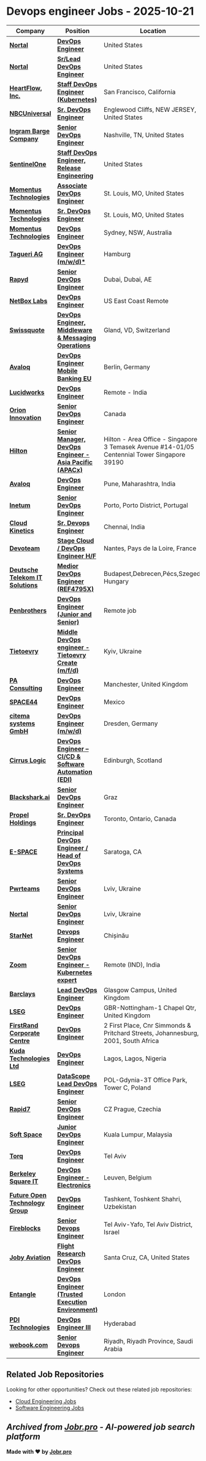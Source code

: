 # Devops engineer Jobs - 2025-10-21

| Company | Position | Location | Type | Date |
| ------- | -------- | -------- | ---- | ------ |
| **[Nortal](https://nortal.com/)** | **[DevOps Engineer](https://jobr.pro/job/30623012/devops-engineer?utm_source=github&utm_medium=repo&utm_campaign=github-devops-jobs)** | United States | On Site | Oct 21 |
| **[Nortal](https://nortal.com/)** | **[Sr/Lead DevOps Engineer](https://jobr.pro/job/30623006/srlead-devops-engineer?utm_source=github&utm_medium=repo&utm_campaign=github-devops-jobs)** | United States | On Site | Oct 21 |
| **[HeartFlow, Inc.](https://www.heartflow.com/)** | **[Staff DevOps Engineer (Kubernetes)](https://jobr.pro/job/30630707/staff-devops-engineer-kubernetes?utm_source=github&utm_medium=repo&utm_campaign=github-devops-jobs)** | San Francisco, California | On Site | Oct 21 |
| **[NBCUniversal](https://www.nbcunicareers.com)** | **[Sr. DevOps Engineer](https://jobr.pro/job/30613480/sr-devops-engineer?utm_source=github&utm_medium=repo&utm_campaign=github-devops-jobs)** | Englewood Cliffs, NEW JERSEY, United States | Remote | Oct 20 |
| **[Ingram Barge Company](https://www.ingrambarge.com)** | **[Senior DevOps Engineer](https://jobr.pro/job/30627296/senior-devops-engineer?utm_source=github&utm_medium=repo&utm_campaign=github-devops-jobs)** | Nashville, TN, United States | On Site | Oct 20 |
| **[SentinelOne](https://www.sentinelone.com/)** | **[Staff DevOps Engineer, Release Engineering](https://jobr.pro/job/30618730/staff-devops-engineer-release-engineering?utm_source=github&utm_medium=repo&utm_campaign=github-devops-jobs)** | United States | On Site | Oct 20 |
| **[Momentus Technologies](https://ungerboeck.com)** | **[Associate DevOps Engineer](https://jobr.pro/job/30613483/associate-devops-engineer?utm_source=github&utm_medium=repo&utm_campaign=github-devops-jobs)** | St. Louis, MO, United States | On Site | Oct 20 |
| **[Momentus Technologies](https://ungerboeck.com)** | **[Sr. DevOps Engineer](https://jobr.pro/job/30613484/sr-devops-engineer?utm_source=github&utm_medium=repo&utm_campaign=github-devops-jobs)** | St. Louis, MO, United States | On Site | Oct 20 |
| **[Momentus Technologies](https://ungerboeck.com)** | **[DevOps Engineer](https://jobr.pro/job/30613485/devops-engineer?utm_source=github&utm_medium=repo&utm_campaign=github-devops-jobs)** | Sydney, NSW, Australia | On Site | Oct 20 |
| **[Tagueri AG](https://www.tagueri.com/)** | **[DevOps Engineer (m/w/d)*](https://jobr.pro/job/30635263/devops-engineer-mwd?utm_source=github&utm_medium=repo&utm_campaign=github-devops-jobs)** | Hamburg | On Site | Oct 20 |
| **[Rapyd](https://www.rapyd.net/)** | **[Senior DevOps Engineer](https://jobr.pro/job/30585935/senior-devops-engineer?utm_source=github&utm_medium=repo&utm_campaign=github-devops-jobs)** | Dubai, Dubai, AE | On Site | Oct 20 |
| **[NetBox Labs](https://netboxlabs.com/)** | **[DevOps Engineer](https://jobr.pro/job/30626511/devops-engineer?utm_source=github&utm_medium=repo&utm_campaign=github-devops-jobs)** | US East Coast Remote | Remote | Oct 20 |
| **[Swissquote](https://en.swissquote.com)** | **[DevOps Engineer, Middleware & Messaging Operations](https://jobr.pro/job/30613487/devops-engineer-middleware-messaging-operations?utm_source=github&utm_medium=repo&utm_campaign=github-devops-jobs)** | Gland, VD, Switzerland | On Site | Oct 20 |
| **[Avaloq](https://www.avaloq.com)** | **[DevOps Engineer Mobile Banking EU](https://jobr.pro/job/30613488/devops-engineer-mobile-banking-eu?utm_source=github&utm_medium=repo&utm_campaign=github-devops-jobs)** | Berlin, Germany | On Site | Oct 20 |
| **[Lucidworks](https://lucidworks.com)** | **[DevOps Engineer](https://jobr.pro/job/30618718/devops-engineer?utm_source=github&utm_medium=repo&utm_campaign=github-devops-jobs)** | Remote - India | Remote | Oct 20 |
| **[Orion Innovation](https://www.orioninc.com/)** | **[Senior DevOps Engineer](https://jobr.pro/job/30619060/senior-devops-engineer?utm_source=github&utm_medium=repo&utm_campaign=github-devops-jobs)** | Canada | On Site | Oct 20 |
| **[Hilton](https://www.hilton.com/)** | **[Senior Manager, DevOps Engineer - Asia Pacific (APACx)](https://jobr.pro/job/30579923/senior-manager-devops-engineer-asia-pacific-apacx?utm_source=github&utm_medium=repo&utm_campaign=github-devops-jobs)** | Hilton - Area Office - Singapore 3 Temasek Avenue #14-01/05 Centennial Tower Singapore 39190 | On Site | Oct 20 |
| **[Avaloq](https://www.avaloq.com)** | **[DevOps Engineer](https://jobr.pro/job/30613489/devops-engineer?utm_source=github&utm_medium=repo&utm_campaign=github-devops-jobs)** | Pune, Maharashtra, India | On Site | Oct 20 |
| **[Inetum](https://www.inetum.com)** | **[Senior DevOps Engineer](https://jobr.pro/job/30626330/senior-devops-engineer?utm_source=github&utm_medium=repo&utm_campaign=github-devops-jobs)** | Porto, Porto District, Portugal | On Site | Oct 20 |
| **[Cloud Kinetics](https://www.cloud-kinetics.com/)** | **[Sr. Devops Engineer](https://jobr.pro/job/30578845/sr-devops-engineer?utm_source=github&utm_medium=repo&utm_campaign=github-devops-jobs)** | Chennai, India | On Site | Oct 20 |
| **[Devoteam](https://www.devoteam.com/)** | **[Stage Cloud / DevOps Engineer H/F](https://jobr.pro/job/30576583/stage-cloud-devops-engineer-hf?utm_source=github&utm_medium=repo&utm_campaign=github-devops-jobs)** | Nantes, Pays de la Loire, France | On Site | Oct 20 |
| **[Deutsche Telekom IT Solutions](https://www.deutschetelekomitsolutions.hu)** | **[Medior DevOps Engineer (REF4795X)](https://jobr.pro/job/30576700/medior-devops-engineer-ref4795x?utm_source=github&utm_medium=repo&utm_campaign=github-devops-jobs)** | Budapest,Debrecen,Pécs,Szeged, Hungary | On Site | Oct 20 |
| **[Penbrothers](https://penbrothers.com/)** | **[DevOps Engineer (Junior and Senior)](https://jobr.pro/job/30619688/devops-engineer-junior-and-senior?utm_source=github&utm_medium=repo&utm_campaign=github-devops-jobs)** | Remote job | Remote | Oct 20 |
| **[Tietoevry](https://www.tietoevry.com/)** | **[Middle DevOps engineer - Tietoevry Create (m/f/d)](https://jobr.pro/job/30628080/middle-devops-engineer-tietoevry-create-mfd?utm_source=github&utm_medium=repo&utm_campaign=github-devops-jobs)** | Kyiv, Ukraine | On Site | Oct 20 |
| **[PA Consulting](https://www.paconsulting.com)** | **[DevOps Engineer](https://jobr.pro/job/30576702/devops-engineer?utm_source=github&utm_medium=repo&utm_campaign=github-devops-jobs)** | Manchester, United Kingdom | On Site | Oct 20 |
| **[SPACE44](https://space44.com/)** | **[DevOps Engineer](https://jobr.pro/job/30625013/devops-engineer?utm_source=github&utm_medium=repo&utm_campaign=github-devops-jobs)** | Mexico | Remote | Oct 20 |
| **[citema systems GmbH](https://citema.de/)** | **[DevOps Engineer (m/w/d)](https://jobr.pro/job/30571043/devops-engineer-mwd?utm_source=github&utm_medium=repo&utm_campaign=github-devops-jobs)** | Dresden, Germany | On Site | Oct 20 |
| **[Cirrus Logic](https://www.cirrus.com/)** | **[DevOps Engineer – CI/CD & Software Automation (EDI)](https://jobr.pro/job/30632234/devops-engineer-cicd-software-automation-edi?utm_source=github&utm_medium=repo&utm_campaign=github-devops-jobs)** | Edinburgh, Scotland | On Site | Oct 20 |
| **[Blackshark.ai](https://blackshark.ai/)** | **[Senior DevOps Engineer](https://jobr.pro/job/30632239/senior-devops-engineer?utm_source=github&utm_medium=repo&utm_campaign=github-devops-jobs)** | Graz | On Site | Oct 20 |
| **[Propel Holdings](https://www.propelholdings.com/)** | **[Sr. DevOps Engineer](https://jobr.pro/job/30564604/sr-devops-engineer?utm_source=github&utm_medium=repo&utm_campaign=github-devops-jobs)** | Toronto, Ontario, Canada | On Site | Oct 20 |
| **[E-SPACE](https://www.e-space.com/)** | **[Principal DevOps Engineer / Head of DevOps Systems](https://jobr.pro/job/30557958/principal-devops-engineer-head-of-devops-systems?utm_source=github&utm_medium=repo&utm_campaign=github-devops-jobs)** | Saratoga, CA | On Site | Oct 20 |
| **[Pwrteams](https://pwrteams.com/)** | **[Senior DevOps Engineer](https://jobr.pro/job/30563870/senior-devops-engineer?utm_source=github&utm_medium=repo&utm_campaign=github-devops-jobs)** | Lviv, Ukraine | On Site | Oct 20 |
| **[Nortal](https://nortal.com)** | **[Senior DevOps Engineer](https://jobr.pro/job/30568197/senior-devops-engineer?utm_source=github&utm_medium=repo&utm_campaign=github-devops-jobs)** | Lviv, Ukraine | On Site | Oct 20 |
| **[StarNet](https://www.starnet.md)** | **[Devops Engineer](https://jobr.pro/job/30568334/devops-engineer?utm_source=github&utm_medium=repo&utm_campaign=github-devops-jobs)** | Chișinău | On Site | Oct 20 |
| **[Zoom](https://www.zoom.com/)** | **[Senior DevOps Engineer - Kubernetes expert](https://jobr.pro/job/30559495/senior-devops-engineer-kubernetes-expert?utm_source=github&utm_medium=repo&utm_campaign=github-devops-jobs)** | Remote (IND), India | Remote | Oct 20 |
| **[Barclays](https://home.barclays/)** | **[Lead DevOps Engineer](https://jobr.pro/job/30586029/lead-devops-engineer?utm_source=github&utm_medium=repo&utm_campaign=github-devops-jobs)** | Glasgow Campus, United Kingdom | On Site | Oct 20 |
| **[LSEG](https://www.lseg.com/)** | **[DevOps Engineer](https://jobr.pro/job/30593366/devops-engineer?utm_source=github&utm_medium=repo&utm_campaign=github-devops-jobs)** | GBR-Nottingham-1 Chapel Qtr, United Kingdom | On Site | Oct 20 |
| **[FirstRand Corporate Centre](https://www.firstrand.co.za/)** | **[DevOps Engineer](https://jobr.pro/job/30606225/devops-engineer?utm_source=github&utm_medium=repo&utm_campaign=github-devops-jobs)** | 2 First Place, Cnr Simmonds & Pritchard Streets, Johannesburg, 2001, South Africa | On Site | Oct 20 |
| **[Kuda Technologies Ltd](https://www.kuda.com)** | **[DevOps Engineer](https://jobr.pro/job/30584207/devops-engineer?utm_source=github&utm_medium=repo&utm_campaign=github-devops-jobs)** | Lagos, Lagos, Nigeria | On Site | Oct 20 |
| **[LSEG](https://www.lseg.com/)** | **[DataScope Lead DevOps Engineer](https://jobr.pro/job/30593356/datascope-lead-devops-engineer?utm_source=github&utm_medium=repo&utm_campaign=github-devops-jobs)** | POL-Gdynia-3T Office Park, Tower C, Poland | On Site | Oct 20 |
| **[Rapid7](https://www.rapid7.com/)** | **[Senior DevOps Engineer](https://jobr.pro/job/30612710/senior-devops-engineer?utm_source=github&utm_medium=repo&utm_campaign=github-devops-jobs)** | CZ Prague, Czechia | On Site | Oct 20 |
| **[Soft Space](https://www.softspace.com.my/)** | **[Junior DevOps Engineer](https://jobr.pro/job/30601351/junior-devops-engineer?utm_source=github&utm_medium=repo&utm_campaign=github-devops-jobs)** | Kuala Lumpur, Malaysia | On Site | Oct 19 |
| **[Torq](https://torq.io)** | **[DevOps Engineer](https://jobr.pro/job/30557818/devops-engineer?utm_source=github&utm_medium=repo&utm_campaign=github-devops-jobs)** | Tel Aviv | On Site | Oct 19 |
| **[Berkeley Square IT](https://www.bsqtalent.com/)** | **[DevOps Engineer - Electronics](https://jobr.pro/job/30570441/devops-engineer-electronics?utm_source=github&utm_medium=repo&utm_campaign=github-devops-jobs)** | Leuven, Belgium | Remote | Oct 19 |
| **[Future Open Technology Group](https://opentech.uz)** | **[DevOps Engineer](https://jobr.pro/job/30570226/devops-engineer?utm_source=github&utm_medium=repo&utm_campaign=github-devops-jobs)** | Tashkent, Toshkent Shahri, Uzbekistan | On Site | Oct 19 |
| **[Fireblocks](https://www.fireblocks.com/)** | **[Senior Devops Engineer](https://jobr.pro/job/30559783/senior-devops-engineer?utm_source=github&utm_medium=repo&utm_campaign=github-devops-jobs)** | Tel Aviv-Yafo, Tel Aviv District, Israel | On Site | Oct 19 |
| **[Joby Aviation](https://www.jobyaviation.com)** | **[Flight Research DevOps Engineer](https://jobr.pro/job/30559510/flight-research-devops-engineer?utm_source=github&utm_medium=repo&utm_campaign=github-devops-jobs)** | Santa Cruz, CA, United States | On Site | Oct 19 |
| **[Entangle](https://www.entangle.fi/)** | **[DevOps Engineer (Trusted Execution Environment)](https://jobr.pro/job/30559353/devops-engineer-trusted-execution-environment?utm_source=github&utm_medium=repo&utm_campaign=github-devops-jobs)** | London | On Site | Oct 19 |
| **[PDI Technologies](https://pditechnologies.com/)** | **[DevOps Engineer III](https://jobr.pro/job/30557587/devops-engineer-iii?utm_source=github&utm_medium=repo&utm_campaign=github-devops-jobs)** | Hyderabad | On Site | Oct 19 |
| **[webook.com](https://webook.com/)** | **[Senior Devops Engineer](https://jobr.pro/job/30567276/senior-devops-engineer?utm_source=github&utm_medium=repo&utm_campaign=github-devops-jobs)** | Riyadh, Riyadh Province, Saudi Arabia | On Site | Oct 19 |

## Related Job Repositories

Looking for other opportunities? Check out these related job repositories:

- [Cloud Engineering Jobs](https://github.com/jobs-jobr-pro/Cloud-Engineering-Jobs)
- [Software Engineering Jobs](https://github.com/jobs-jobr-pro/Software-Engineering-Jobs)



*Archived from [Jobr.pro](https://jobr.pro?utm_source=github&utm_medium=repo&utm_campaign=github-devops-jobs) - AI-powered job search platform*
---

**Made with ❤️ by [Jobr.pro](https://jobr.pro?utm_source=github&utm_medium=repo&utm_campaign=github-devops-jobs)**